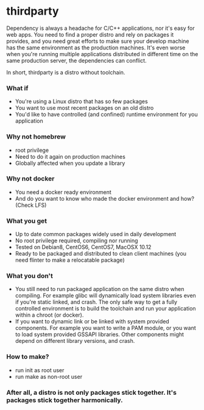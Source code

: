 # thirdparty
Dependency is always a headache for C/C++ applications, nor it's easy for web apps.
You need to find a proper distro and rely on packages it provides, and you need great
efforts to make sure your develop machine has the same environment as the production
machines. It's even worse when you're running multiple applications distributed in
different time on the same production server, the dependencies can conflict.

In short, thirdparty is a distro without toolchain.

### What if
* You're using a Linux distro that has so few packages
* You want to use most recent packages on an old distro
* You'd like to have controlled (and confined) runtime environment for you application

### Why not homebrew
* root privilege
* Need to do it again on production machines
* Globally affected when you update a library

### Why not docker
* You need a docker ready environment
* And do you want to know who made the docker environment and how? (Check LFS)

### What you get
* Up to date common packages widely used in daily development
* No root privilege required, compiling nor running
* Tested on Debian8, CentOS6, CentOS7, MacOSX 10.12
* Ready to be packaged and distributed to clean client machines (you need flinter to make a relocatable package)

### What you don't
* You still need to run packaged application on the same distro when compiling.
For example glibc will dynamically load system libraries even if you're static linked, and crash.
The only safe way to get a fully controlled environment is to build the toolchain and run your application within a chroot (or docker).
* If you want to dynamic link or be linked with system provided components.
For example you want to write a PAM module, or you want to load system provided GSSAPI libraries.
Other components might depend on different library versions, and crash.

### How to make?
* run init as root user
* run make as non-root user

### After all, a distro is not only packages stick together. It's packages stick together harmonically.

